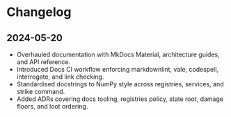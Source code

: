 # Changelog

## 2024-05-20

- Overhauled documentation with MkDocs Material, architecture guides, and API reference.
- Introduced Docs CI workflow enforcing markdownlint, vale, codespell, interrogate, and
  link checking.
- Standardised docstrings to NumPy style across registries, services, and strike command.
- Added ADRs covering docs tooling, registries policy, state root, damage floors, and loot
  ordering.
